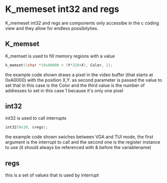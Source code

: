# K_memeset int32 and regs
K_memeset int32 and regs are components only accessibe in the c coding view and they allow for endless possibilyties.

## K_memset
K_memset is used to fill memory regions with a value

```C
k_memset((char *)0xA0000 + (Y*320+X), Color, 1);
```
the example code shown draws a pixel in the video buffer (that starts at 0xA0000) with the position X,Y. as second parameter is passed the value to set that in this case is the Color and the third value is the number of addresses to set in this case 1 because it's only one pixel

## int32
int32 is used to call interrupts

```C
int32(0x10, &regs);
```
the example code shown swiches between VGA and TUI mode, the first argument is the interrupt to call and the second one is the register instance to use (it should always be referenced with & before the variablename)

## regs
this is a set of values that is used by interrupt
